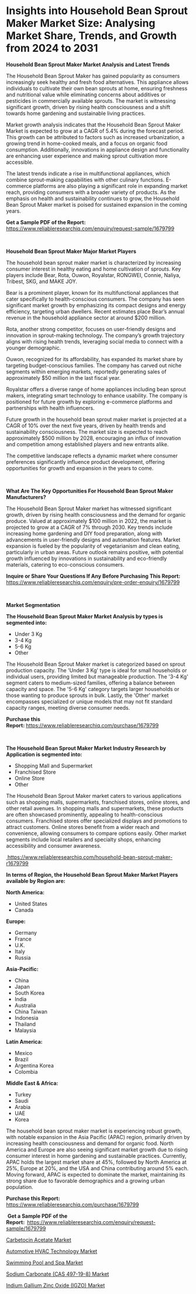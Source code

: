 <p><h1>Insights into Household Bean Sprout Maker Market Size: Analysing Market Share, Trends, and Growth from 2024 to 2031</h1></p><p><strong>Household Bean Sprout Maker Market Analysis and Latest Trends</strong></p>
<p><p>The Household Bean Sprout Maker has gained popularity as consumers increasingly seek healthy and fresh food alternatives. This appliance allows individuals to cultivate their own bean sprouts at home, ensuring freshness and nutritional value while eliminating concerns about additives or pesticides in commercially available sprouts. The market is witnessing significant growth, driven by rising health consciousness and a shift towards home gardening and sustainable living practices.</p><p>Market growth analysis indicates that the Household Bean Sprout Maker Market is expected to grow at a CAGR of 5.4% during the forecast period. This growth can be attributed to factors such as increased urbanization, a growing trend in home-cooked meals, and a focus on organic food consumption. Additionally, innovations in appliance design and functionality are enhancing user experience and making sprout cultivation more accessible. </p><p>The latest trends indicate a rise in multifunctional appliances, which combine sprout-making capabilities with other culinary functions. E-commerce platforms are also playing a significant role in expanding market reach, providing consumers with a broader variety of products. As the emphasis on health and sustainability continues to grow, the Household Bean Sprout Maker market is poised for sustained expansion in the coming years.</p></p>
<p><strong>Get a Sample PDF of the Report:&nbsp;</strong> <a href="https://www.reliableresearchiq.com/enquiry/request-sample/1679799?utm_campaign=1087&utm_medium=2&utm_source=Github&utm_content=ia&utm_term=14102024&utm_id=household-bean-sprout-maker">https://www.reliableresearchiq.com/enquiry/request-sample/1679799</a></p>
<p>&nbsp;</p>
<p><strong>Household Bean Sprout Maker Major Market Players</strong></p>
<p><p>The household bean sprout maker market is characterized by increasing consumer interest in healthy eating and home cultivation of sprouts. Key players include Bear, Rota, Ouwon, Royalstar, RONGWEI, Connie, Naliya, Tribest, SKG, and MAKE JOY. </p><p>Bear is a prominent player, known for its multifunctional appliances that cater specifically to health-conscious consumers. The company has seen significant market growth by emphasizing its compact designs and energy efficiency, targeting urban dwellers. Recent estimates place Bear’s annual revenue in the household appliance sector at around $200 million.</p><p>Rota, another strong competitor, focuses on user-friendly designs and innovation in sprout-making technology. The company’s growth trajectory aligns with rising health trends, leveraging social media to connect with a younger demographic. </p><p>Ouwon, recognized for its affordability, has expanded its market share by targeting budget-conscious families. The company has carved out niche segments within emerging markets, reportedly generating sales of approximately $50 million in the last fiscal year.</p><p>Royalstar offers a diverse range of home appliances including bean sprout makers, integrating smart technology to enhance usability. The company is positioned for future growth by exploring e-commerce platforms and partnerships with health influencers.</p><p>Future growth in the household bean sprout maker market is projected at a CAGR of 10% over the next five years, driven by health trends and sustainability consciousness. The market size is expected to reach approximately $500 million by 2028, encouraging an influx of innovation and competition among established players and new entrants alike. </p><p>The competitive landscape reflects a dynamic market where consumer preferences significantly influence product development, offering opportunities for growth and expansion in the years to come.</p></p>
<p>&nbsp;</p>
<p><strong>What Are The Key Opportunities For Household Bean Sprout Maker Manufacturers?</strong></p>
<p><p>The Household Bean Sprout Maker market has witnessed significant growth, driven by rising health consciousness and the demand for organic produce. Valued at approximately $100 million in 2022, the market is projected to grow at a CAGR of 7% through 2030. Key trends include increasing home gardening and DIY food preparation, along with advancements in user-friendly designs and automation features. Market expansion is fueled by the popularity of vegetarianism and clean eating, particularly in urban areas. Future outlook remains positive, with potential growth influenced by innovations in sustainability and eco-friendly materials, catering to eco-conscious consumers.</p></p>
<p><strong>Inquire or Share Your Questions If Any Before Purchasing This Report:</strong> <a href="https://www.reliableresearchiq.com/enquiry/pre-order-enquiry/1679799?utm_campaign=1087&utm_medium=2&utm_source=Github&utm_content=ia&utm_term=14102024&utm_id=household-bean-sprout-maker">https://www.reliableresearchiq.com/enquiry/pre-order-enquiry/1679799</a></p>
<p>&nbsp;</p>
<p><strong>Market Segmentation</strong></p>
<p><strong>The Household Bean Sprout Maker Market Analysis by types is segmented into:</strong></p>
<p><ul><li>Under 3 Kg</li><li>3-4 Kg</li><li>5-6 Kg</li><li>Other</li></ul></p>
<p><p>The Household Bean Sprout Maker market is categorized based on sprout production capacity. The 'Under 3 Kg' type is ideal for small households or individual users, providing limited but manageable production. The '3-4 Kg' segment caters to medium-sized families, offering a balance between capacity and space. The '5-6 Kg' category targets larger households or those wanting to produce sprouts in bulk. Lastly, the 'Other' market encompasses specialized or unique models that may not fit standard capacity ranges, meeting diverse consumer needs.</p></p>
<p><strong>Purchase this Report:&nbsp;</strong><a href="https://www.reliableresearchiq.com/purchase/1679799?utm_campaign=1087&utm_medium=2&utm_source=Github&utm_content=ia&utm_term=14102024&utm_id=household-bean-sprout-maker">https://www.reliableresearchiq.com/purchase/1679799</a></p>
<p>&nbsp;</p>
<p><strong>The Household Bean Sprout Maker Market Industry Research by Application is segmented into:</strong></p>
<p><ul><li>Shopping Mall and Supermarket</li><li>Franchised Store</li><li>Online Store</li><li>Other</li></ul></p>
<p><p>The Household Bean Sprout Maker market caters to various applications such as shopping malls, supermarkets, franchised stores, online stores, and other retail avenues. In shopping malls and supermarkets, these products are often showcased prominently, appealing to health-conscious consumers. Franchised stores offer specialized displays and promotions to attract customers. Online stores benefit from a wider reach and convenience, allowing consumers to compare options easily. Other market segments include local retailers and specialty shops, enhancing accessibility and consumer awareness.</p></p>
<p><a href="https://www.reliableresearchiq.com/household-bean-sprout-maker-r1679799?utm_campaign=1087&utm_medium=2&utm_source=Github&utm_content=ia&utm_term=14102024&utm_id=household-bean-sprout-maker">&nbsp;https://www.reliableresearchiq.com/household-bean-sprout-maker-r1679799</a></p>
<p><strong>In terms of Region, the Household Bean Sprout Maker Market Players available by Region are:</strong></p>
<p>
    <p> <strong> North America: </strong>
        <ul>
            <li>United States</li>
            <li>Canada</li>
        </ul>
        </p> 
    <p> <strong> Europe: </strong>
        <ul>
            <li>Germany</li>
            <li>France</li>
            <li>U.K.</li>
            <li>Italy</li>
            <li>Russia</li>
        </ul>
        </p> 
    <p> <strong> Asia-Pacific: </strong>
        <ul>
            <li>China</li>
            <li>Japan</li>
            <li>South Korea</li>
            <li>India</li>
            <li>Australia</li>
            <li>China Taiwan</li>
            <li>Indonesia</li>
            <li>Thailand</li>
            <li>Malaysia</li>
        </ul>
        </p> 
    <p> <strong> Latin America: </strong>
        <ul>
            <li>Mexico</li>
            <li>Brazil</li>
            <li>Argentina Korea</li>
            <li>Colombia</li>
        </ul>
        </p> 
    <p> <strong> Middle East & Africa: </strong>
        <ul>
            <li>Turkey</li>
            <li>Saudi</li>
            <li>Arabia</li>
            <li>UAE</li>
            <li>Korea</li>
        </ul>
    </p>
    </p>
<p><p>The household bean sprout maker market is experiencing robust growth, with notable expansion in the Asia Pacific (APAC) region, primarily driven by increasing health consciousness and demand for organic food. North America and Europe are also seeing significant market growth due to rising consumer interest in home gardening and sustainable practices. Currently, APAC holds the largest market share at 45%, followed by North America at 25%, Europe at 20%, and the USA and China contributing around 5% each. Moving forward, APAC is expected to dominate the market, maintaining its strong share due to favorable demographics and a growing urban population.</p></p>
<p><strong>Purchase this Report: </strong><a href="https://www.reliableresearchiq.com/purchase/1679799?utm_campaign=1087&utm_medium=2&utm_source=Github&utm_content=ia&utm_term=14102024&utm_id=household-bean-sprout-maker">https://www.reliableresearchiq.com/purchase/1679799</a></p>
<p>&nbsp;<strong>Get a Sample PDF of the Report:&nbsp;&nbsp;</strong><a href="https://www.reliableresearchiq.com/enquiry/request-sample/1679799?utm_campaign=1087&utm_medium=2&utm_source=Github&utm_content=ia&utm_term=14102024&utm_id=household-bean-sprout-maker">https://www.reliableresearchiq.com/enquiry/request-sample/1679799</a></p>
<p><strong></strong></p>
<p><p><a href="https://github.com/benjigwozdzus/Market-Research-Report-List-1/blob/main/carbetocin-acetate-market.md?utm_campaign=1087&utm_medium=2&utm_source=Github&utm_content=ia&utm_term=14102024&utm_id=household-bean-sprout-maker">Carbetocin Acetate Market</a></p><p><a href="https://www.linkedin.com/pulse/automotive-hvac-technology-market-size-type-manual-systemsautomatic-cgapc?utm_campaign=1087&utm_medium=2&utm_source=Github&utm_content=ia&utm_term=14102024&utm_id=household-bean-sprout-maker">Automotive HVAC Technology Market</a></p><p><a href="https://github.com/abbiewimld/Market-Research-Report-List-1/blob/main/swimming-pool-and-spa-market.md?utm_campaign=1087&utm_medium=2&utm_source=Github&utm_content=ia&utm_term=14102024&utm_id=household-bean-sprout-maker">Swimming Pool and Spa Market</a></p><p><a href="https://www.linkedin.com/pulse/sodium-carbonate-cas-497-19-8-revenue-growth-report-2024-2031-0dfoc?utm_campaign=1087&utm_medium=2&utm_source=Github&utm_content=ia&utm_term=14102024&utm_id=household-bean-sprout-maker">Sodium Carbonate (CAS 497-19-8) Market</a></p><p><a href="https://www.linkedin.com/pulse/indium-gallium-zinc-oxide-igzo-revenue-growth-report-2024--9vlcc?utm_campaign=1087&utm_medium=2&utm_source=Github&utm_content=ia&utm_term=14102024&utm_id=household-bean-sprout-maker">Indium Gallium Zinc Oxide (IGZO) Market</a></p></p>